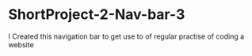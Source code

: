# ShortProject-2-Nav-bar-3
I Created this navigation bar to get use to of regular practise of coding a website
